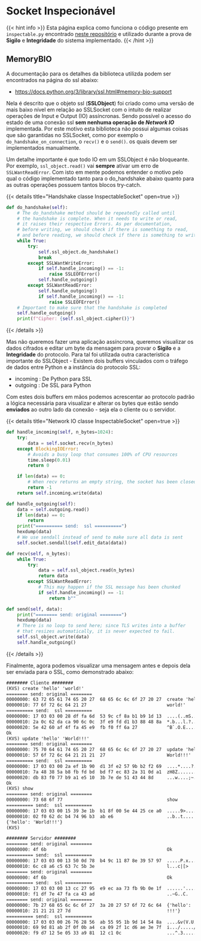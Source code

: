 # Socket Inspecionável

{{< hint info >}}
Esta página explica como funciona o código presente em `inspectable.py` encontrado [neste repositório](https://gitlab.com/fer22f/leilaloes/-/blob/main/inspectable/inspectable.py) e utilizado durante a prova de **Sigilo** e **Integridade** do sistema implementado.
{{< /hint >}}

## MemoryBIO

A documentação para os detalhes da biblioteca utilizda podem ser encontrados na página do ssl abaixo:

- https://docs.python.org/3/library/ssl.html#memory-bio-support

Nela é descrito que o objeto ssl (**SSLObject**) foi criado como uma versão de mais baixo nível em relação ao SSLSocket com o intuito de realizar operações de Input e Output (IO) assíncronas. Sendo possível o acesso do estado de uma conexão ssl **sem nenhuma operação de _Network IO_** implementada. Por este motivo esta biblioteca não possui algumas coisas que são garantidas no SSLSocket, como por exemplo o `do_handshake_on_connection`, o `recv()` e o `send()`. os quais devem ser implementados manualmente.

Um detalhe importante é que todo IO em um SSLObject é não bloqueante. Por exemplo, `ssl_object.read()` vai **sempre** ativar um erro de `SSLWantReadError`. Com isto em mente podemos entender o motivo pelo qual o código implementado tanto para o do_handshake abaixo quanto para as outras operações possuem tantos blocos try-catch.

{{< details title="Handshake classe InspectableSocket" open=true >}}

```py
def do_handshake(self):
    # The do_handshake method should be repeatedly called until
    # the handshake is complete. When it needs to write or read,
    # it raises their respective Errors. As per documentation,
    # before writing, we should check if there is something to read,
    # and before reading, we should check if there is something to write.
    while True:
        try:
            self.ssl_object.do_handshake()
            break
        except SSLWantWriteError:
            if self.handle_incoming() == -1:
                raise SSLEOFError()
            self.handle_outgoing()
        except SSLWantReadError:
            self.handle_outgoing()
            if self.handle_incoming() == -1:
                raise SSLEOFError()
    # Important to make sure that the handshake is completed
    self.handle_outgoing()
    print(f"Cipher: {self.ssl_object.cipher()}")
```

{{< /details >}}

Mas não queremos fazer uma aplicação assíncrona, queremos visualizar os dados cifrados e editar um byte da mensagem para provar o **Sigilo** e a **Integridade** do protocolo. Para tal foi utilizada outra caracteristica importante do SSLObject - Existem dois buffers vinculados com o tráfego de dados entre Python e a instância do protocolo SSL:

- incoming : De Python para SSL
- outgoing : De SSL para Python

Com estes dois buffers em mãos podemos acrescentar ao protocolo padrão a lógica necessária para visualizar e alterar os bytes que estão sendo **enviados** ao outro lado da conexão - seja ela o cliente ou o servidor.

{{< details title="Network IO classe InspectableSocket" open=true >}}

```py
def handle_incoming(self, n_bytes=1024):
    try:
        data = self.socket.recv(n_bytes)
    except BlockingIOError:
        # Avoids a busy loop that consumes 100% of CPU resources
        time.sleep(0.01)
        return 0

    if len(data) == 0:
        # When recv returns an empty string, the socket has been closed
        return -1
    return self.incoming.write(data)

def handle_outgoing(self):
    data = self.outgoing.read()
    if len(data) == 0:
        return
    print("========== send:  ssl ==========")
    hexdump(data)
    # We use sendall instead of send to make sure all data is sent
    self.socket.sendall(self.edit_data(data))

def recv(self, n_bytes):
    while True:
        try:
            data = self.ssl_object.read(n_bytes)
            return data
        except SSLWantReadError:
            # This may happen if the SSL message has been chunked
            if self.handle_incoming() == -1:
                return b""

def send(self, data):
    print("======== send: original ========")
    hexdump(data)
    # There is no loop to send here; since TLS writes into a buffer
    # that resizes automatically, it is never expected to fail.
    self.ssl_object.write(data)
    self.handle_outgoing()
```

{{< /details >}}

Finalmente, agora podemos visualizar uma mensagem antes e depois dela ser enviada para o SSL, como demonstrado abaixo:

```txt
######## Cliente ########
(KVS) create 'hello' 'world!'
======== send: original ========
00000000: 63 72 65 61 74 65 20 27  68 65 6c 6c 6f 27 20 27  create 'hello' '
00000010: 77 6f 72 6c 64 21 27                              world!'
========== send:  ssl ==========
00000000: 17 03 03 00 28 df fa 6d  53 9c cf 8a b1 b9 1d 13  ....(..mS.......
00000010: 2a 0c 62 da ca 90 6c 0c  3f e9 fd d1 b3 88 48 8a  *.b...l.?.....H.
00000020: 5e 42 60 af 4f fa 45 e9  fb f0 ff 6a 27           ^B`.O.E....j'
Ok
(KVS) update 'hello' 'World!!!'
======== send: original ========
00000000: 75 70 64 61 74 65 20 27  68 65 6c 6c 6f 27 20 27  update 'hello' '
00000010: 57 6f 72 6c 64 21 21 21  27                       World!!!'
========== send:  ssl ==========
00000000: 17 03 03 00 2a ef 1b 90  d1 3f e2 57 9b b2 f2 69  ....*....?.W...i
00000010: 7a 48 38 5a b8 fb fd bd  bd f7 ec 83 2a 31 0d a1  zH8Z........*1..
00000020: db 83 f0 77 b9 a1 e5 10  3b 7e de 51 43 44 8d     ...w....;~.QCD.
Ok
(KVS) show
======== send: original ========
00000000: 73 68 6f 77                                       show
========== send:  ssl ==========
00000000: 17 03 03 00 15 39 3e 1b  b1 8f 00 5e 44 25 ce a0  .....9>....^D%..
00000010: 02 f0 62 dc b4 74 96 b3  ab e6                    ..b..t....
{'hello': 'World!!!'}
(KVS)

######## Servidor ########
======== send: original ========
00000000: 4f 6b                                             Ok
========== send:  ssl ==========
00000000: 17 03 03 00 13 50 0d 78  b4 9c 11 87 8e 39 57 97  .....P.x.....9W.
00000010: 6c c8 a6 c5 63 7c 5b 3e                           l...c|[>
======== send: original ========
00000000: 4f 6b                                             Ok
========== send:  ssl ==========
00000000: 17 03 03 00 13 cc 27 95  e9 ec aa 73 fb 9b 0e 1f  ......'....s....
00000010: f1 df 7e 47 fa ca 43 ad                           ..~G..C.
======== send: original ========
00000000: 7b 27 68 65 6c 6c 6f 27  3a 20 27 57 6f 72 6c 64  {'hello': 'World
00000010: 21 21 21 27 7d                                    !!!'}
========== send:  ssl ==========
00000000: 17 03 03 00 26 76 28 56  ab 55 95 1b 9d 14 54 8a  ....&v(V.U....T.
00000010: 69 9d 81 ab 2f 0f 0b a4  ca 09 2f 1c d6 ae 3e 7f  i.../...../...>
00000020: f9 d7 12 5e 05 33 a9 81  12 c1 0c                 ...^.3.....

```
